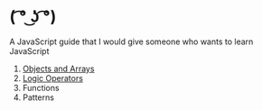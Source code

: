 # ( ͡° ͜ʖ ͡°)
A JavaScript guide that I would give someone who wants to learn JavaScript

1) [Objects and Arrays](https://github.com/jasonly/JS-what-do-I-do-now/blob/master/01-objects-and-arrays/main.md)
2) [Logic Operators](https://github.com/jasonly/JS-what-do-I-do-now/blob/master/02-logic-operators/main.md)
3) Functions
4) Patterns
